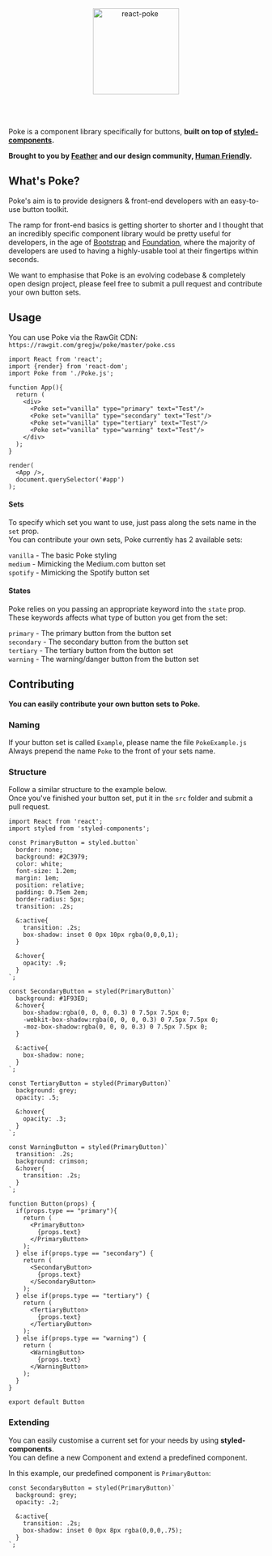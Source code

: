<div align="center">
	<img alt="react-poke" src="http://i.imgur.com/d21NJPt.png" height="170px">
</div>
<br><br><br>


Poke is a component library specifically for buttons, **built on top of [styled-components](https://github.com/styled-components/styled-components).** 

**Brought to you by [Feather](https://feather-cfm.com) and our design community, [Human Friendly](https://uiux.blog).**

## What's Poke?
Poke's aim is to provide designers & front-end developers with an easy-to-use button toolkit.  
  
The ramp for front-end basics is getting shorter to shorter and I thought that an incredibly specific component library would be pretty useful for developers, in the age of [Bootstrap](https://github.com/twbs/bootstrap) and [Foundation](https://github.com/zurb/foundation-sites), where the majority of developers are used to having a highly-usable tool at their fingertips within seconds.

We want to emphasise that Poke is an evolving codebase & completely open design project, please feel free to submit a pull request and contribute your own button sets.

## Usage
You can use Poke via the RawGit CDN: `https://rawgit.com/gregjw/poke/master/poke.css`


```
import React from 'react';
import {render} from 'react-dom';
import Poke from './Poke.js';

function App(){
  return (
    <div>
      <Poke set="vanilla" type="primary" text="Test"/>
      <Poke set="vanilla" type="secondary" text="Test"/>
      <Poke set="vanilla" type="tertiary" text="Test"/>
      <Poke set="vanilla" type="warning" text="Test"/>
    </div>
  );
}

render(
  <App />,
  document.querySelector('#app')
);
```
  
#### Sets  
  
To specify which set you want to use, just pass along the sets name in the `set` prop.  
You can contribute your own sets, Poke currently has 2 available sets:  
  
`vanilla` - The basic Poke styling  
`medium` - Mimicking the Medium.com button set  
`spotify` - Mimicking the Spotify button set  

#### States
  
Poke relies on you passing an appropriate keyword into the `state` prop.  
These keywords affects what type of button you get from the set:  
   
`primary` - The primary button from the button set  
`secondary` - The secondary button from the button set  
`tertiary` - The tertiary button from the button set   
`warning` - The warning/danger button from the button set  
  
  
## Contributing  
  
**You can easily contribute your own button sets to Poke.**  
  
### Naming  
  
If your button set is called `Example`, please name the file `PokeExample.js`  
Always prepend the name `Poke` to the front of your sets name.  
  
### Structure
  
Follow a similar structure to the example below.  
Once you've finished your button set, put it in the `src` folder and submit a pull request.  
  
```
import React from 'react';
import styled from 'styled-components';

const PrimaryButton = styled.button`
  border: none;  
  background: #2C3979;
  color: white;
  font-size: 1.2em;
  margin: 1em;
  position: relative;
  padding: 0.75em 2em;
  border-radius: 5px;
  transition: .2s;

  &:active{
    transition: .2s;
    box-shadow: inset 0 0px 10px rgba(0,0,0,1);
  }

  &:hover{
    opacity: .9;
  }
`;

const SecondaryButton = styled(PrimaryButton)`
  background: #1F93ED;
  &:hover{
    box-shadow:rgba(0, 0, 0, 0.3) 0 7.5px 7.5px 0;
    -webkit-box-shadow:rgba(0, 0, 0, 0.3) 0 7.5px 7.5px 0;
    -moz-box-shadow:rgba(0, 0, 0, 0.3) 0 7.5px 7.5px 0;
  }

  &:active{
    box-shadow: none;
  } 
`;

const TertiaryButton = styled(PrimaryButton)`
  background: grey;
  opacity: .5;

  &:hover{
    opacity: .3;
  }
`;

const WarningButton = styled(PrimaryButton)`
  transition: .2s;
  background: crimson;
  &:hover{
    transition: .2s;
  }
`;

function Button(props) {
  if(props.type == "primary"){
    return (
      <PrimaryButton>
        {props.text}
      </PrimaryButton>
    );
  } else if(props.type == "secondary") {
    return (
      <SecondaryButton>
        {props.text}
      </SecondaryButton>
    ); 
  } else if(props.type == "tertiary") {
    return (
      <TertiaryButton>
        {props.text}
      </TertiaryButton>
    ); 
  } else if(props.type == "warning") {
    return (
      <WarningButton>
        {props.text}
      </WarningButton>
    ); 
  }
}

export default Button
```
  
### Extending  
You can easily customise a current set for your needs by using **styled-components**.  
You can define a new Component and extend a predefined component.  
  
In this example, our predefined component is `PrimaryButton`:  
  
```
const SecondaryButton = styled(PrimaryButton)`
  background: grey;
  opacity: .2;

  &:active{
    transition: .2s;
    box-shadow: inset 0 0px 8px rgba(0,0,0,.75);
  }
`;

```